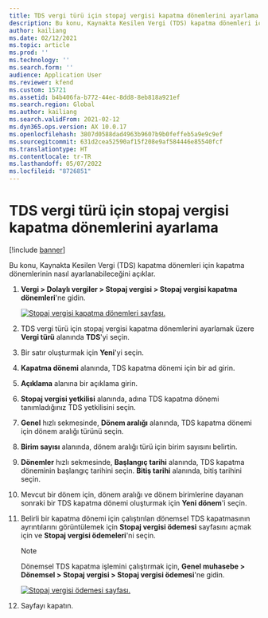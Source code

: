 ```yaml
---
title: TDS vergi türü için stopaj vergisi kapatma dönemlerini ayarlama
description: Bu konu, Kaynakta Kesilen Vergi (TDS) kapatma dönemleri için kapatma dönemlerinin nasıl ayarlanabileceğini açıklar.
author: kailiang
ms.date: 02/12/2021
ms.topic: article
ms.prod: ''
ms.technology: ''
ms.search.form: ''
audience: Application User
ms.reviewer: kfend
ms.custom: 15721
ms.assetid: b4b406fa-b772-44ec-8dd8-8eb818a921ef
ms.search.region: Global
ms.author: kailiang
ms.search.validFrom: 2021-02-12
ms.dyn365.ops.version: AX 10.0.17
ms.openlocfilehash: 3807d0588dad4963b9607b9b0feffeb5a9e9c9ef
ms.sourcegitcommit: 631d2cea52590af15f208e9af584446e85540fcf
ms.translationtype: HT
ms.contentlocale: tr-TR
ms.lasthandoff: 05/07/2022
ms.locfileid: "8726851"
---
```

# <a name="set-up-withholding-tax-settlement-periods-for-the-tds-tax-type"></a>TDS vergi türü için stopaj vergisi kapatma dönemlerini ayarlama

[!include [banner](../includes/banner.md)]

Bu konu, Kaynakta Kesilen Vergi (TDS) kapatma dönemleri için kapatma dönemlerinin nasıl ayarlanabileceğini açıklar.

1. **Vergi \> Dolaylı vergiler \> Stopaj vergisi \> Stopaj vergisi kapatma dönemleri**'ne gidin.

    [![Stopaj vergisi kapatma dönemleri sayfası.](./media/apac-ind-TDS-13.png)](./media/apac-ind-TDS-13.png)

2. TDS vergi türü için stopaj vergisi kapatma dönemlerini ayarlamak üzere **Vergi türü** alanında **TDS**'yi seçin.
3. Bir satır oluşturmak için **Yeni**'yi seçin.
4. **Kapatma dönemi** alanında, TDS kapatma dönemi için bir ad girin.
5. **Açıklama** alanına bir açıklama girin.
6. **Stopaj vergisi yetkilisi** alanında, adına TDS kapatma dönemi tanımladığınız TDS yetkilisini seçin.
7. **Genel** hızlı sekmesinde, **Dönem aralığı** alanında, TDS kapatma dönemi için dönem aralığı türünü seçin.
8. **Birim sayısı** alanında, dönem aralığı türü için birim sayısını belirtin.
9. **Dönemler** hızlı sekmesinde, **Başlangıç tarihi** alanında, TDS kapatma döneminin başlangıç tarihini seçin. **Bitiş tarihi** alanında, bitiş tarihini seçin.
10. Mevcut bir dönem için, dönem aralığı ve dönem birimlerine dayanan sonraki bir TDS kapatma dönemi oluşturmak için **Yeni dönem**'i seçin.
11. Belirli bir kapatma dönemi için çalıştırılan dönemsel TDS kapatmasının ayrıntılarını görüntülemek için **Stopaj vergisi ödemesi** sayfasını açmak için ve **Stopaj vergisi ödemeleri**'ni seçin.

    > [!NOTE]
    > Dönemsel TDS kapatma işlemini çalıştırmak için, **Genel muhasebe \> Dönemsel \> Stopaj vergisi \> Stopaj vergisi ödemesi**'ne gidin.

    [![Stopaj vergisi ödemesi sayfası.](./media/apac-ind-TDS-15.png)](./media/apac-ind-TDS-15.png)

12. Sayfayı kapatın.
